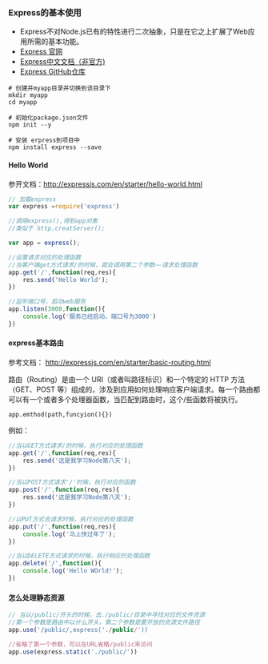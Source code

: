 ### Express的基本使用
- Express不对Node.js已有的特性进行二次抽象，只是在它之上扩展了Web应用所需的基本功能。
- [Express 官网](http://expressjs.com/)
- [Express中文文档（非官方)](http://www.expressjs.com.cn/)
- [Express GitHub仓库](https://github.com/expressjs/express)

```shell
# 创建并myapp目录并切换到该目录下
mkdir myapp
cd myapp

# 初始化package.json文件
npm init --y

# 安装 erpress到项目中
npm install express --save
```

#### Hello World

参开文档：http://expressjs.com/en/starter/hello-world.html

```javascript
// 加载express
var express =require('express')

//调用express(),得到app对象
//类似于 http.creatServer();

var app = express();

//设置请求对应的处理函数
//当客户端get方式请求/的时候，就会调用第二个参数——请求处理函数
app.get('/',function(req,res){
    res.send('Hello World');
})

//监听端口号，启动web服务
app.listen(3000,function(){
    console.log('服务已经启动，端口号为3000')
})
```

#### express基本路由

参考文档： http://expressjs.com/en/starter/basic-routing.html 

路由（Routing）是由一个 URI（或者叫路径标识）和一个特定的 HTTP 方法（GET、POST 等）组成的，涉及到应用如何处理响应客户端请求。每一个路由都可以有一个或者多个处理器函数，当匹配到路由时，这个/些函数将被执行。

```shell
app.emthod(path,funcyion(){})
```

例如：

```javascript
//当以GET方式请求/的时候，执行对应的处理函数
app.get('/',function(req,res){
    res.send('这是我学习Node第八天');
})

//当以POST方式请求'/'时候，执行对应的函数
app.post('/',function(req,res){
    res.send('这是我学习Node第八天');
})

//以PUT方式去请求时候，执行对应的处理函数
app.put('/',function(req,res){
    console.log('马上快过年了');
})

//当以DELETE方式请求的时候，执行响应的处理函数
app.delete('/',function(){
    console.log('Hello WOrld!');
})
```

#### 怎么处理静态资源

```javascript
// 当以/public/开头的时候，去./public/目录中寻找对应的文件资源
//第一个参数是路由中以什么开头，第二个参数是要开放的资源文件路径
app.use('/public/,express('./public/'))

//省略了第一个参数，可以在URL省略/public来访问
app.use(express.static('./public/'))
```



